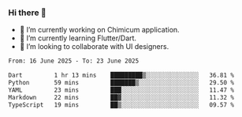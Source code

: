 ### Hi there 👋

<!--
**devcat37/devcat37** is a ✨ _special_ ✨ repository because its `README.md` (this file) appears on your GitHub profile.-->


- 🔭 I’m currently working on Chimicum application.
- 🌱 I’m currently learning Flutter/Dart.
- 👯 I’m looking to collaborate with UI designers.
<!-- - 🤔 I’m looking for help with ... -->

<!--START_SECTION:waka-->

```txt
From: 16 June 2025 - To: 23 June 2025

Dart         1 hr 13 mins    █████████▒░░░░░░░░░░░░░░░   36.81 %
Python       59 mins         ███████▒░░░░░░░░░░░░░░░░░   29.50 %
YAML         23 mins         ███░░░░░░░░░░░░░░░░░░░░░░   11.47 %
Markdown     22 mins         ██▓░░░░░░░░░░░░░░░░░░░░░░   11.32 %
TypeScript   19 mins         ██▒░░░░░░░░░░░░░░░░░░░░░░   09.57 %
```

<!--END_SECTION:waka-->
